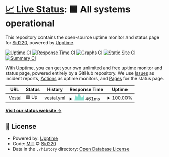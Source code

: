 # [📈 Live Status](https://center.sidprojects.ml/website-status/): <!--live status--> **🟩 All systems operational**

This repository contains the open-source uptime monitor and status page for [Sid220](https://center.sidprojects.ml/website-status/), powered by [Upptime](https://github.com/upptime/upptime).

[![Uptime CI](https://github.com/Sid220/website-status/workflows/Uptime%20CI/badge.svg)](https://github.com/Sid220/website-status/actions?query=workflow%3A%22Uptime+CI%22)
[![Response Time CI](https://github.com/Sid220/website-status/workflows/Response%20Time%20CI/badge.svg)](https://github.com/Sid220/website-status/actions?query=workflow%3A%22Response+Time+CI%22)
[![Graphs CI](https://github.com/Sid220/website-status/workflows/Graphs%20CI/badge.svg)](https://github.com/Sid220/website-status/actions?query=workflow%3A%22Graphs+CI%22)
[![Static Site CI](https://github.com/Sid220/website-status/workflows/Static%20Site%20CI/badge.svg)](https://github.com/Sid220/website-status/actions?query=workflow%3A%22Static+Site+CI%22)
[![Summary CI](https://github.com/Sid220/website-status/workflows/Summary%20CI/badge.svg)](https://github.com/Sid220/website-status/actions?query=workflow%3A%22Summary+CI%22)

With [Upptime](https://upptime.js.org), you can get your own unlimited and free uptime monitor and status page, powered entirely by a GitHub repository. We use [Issues](https://github.com/Sid220/website-status/issues) as incident reports, [Actions](https://github.com/Sid220/website-status/actions) as uptime monitors, and [Pages](https://center.sidprojects.ml/website-status/) for the status page.

<!--start: status pages-->
<!-- This summary is generated by Upptime (https://github.com/upptime/upptime) -->
<!-- Do not edit this manually, your changes will be overwritten -->
<!-- prettier-ignore -->
| URL | Status | History | Response Time | Uptime |
| --- | ------ | ------- | ------------- | ------ |
| <img alt="" src="https://favicons.githubusercontent.com/www.vestal.ml" height="13"> [Vestal](https://www.vestal.ml) | 🟩 Up | [vestal.yml](https://github.com/Sid220/sid220.github.io/commits/HEAD/history/vestal.yml) | <details><summary><img alt="Response time graph" src="./graphs/vestal/response-time-week.png" height="20"> 461ms</summary><br><a href="https://status.vestal.ml/history/vestal"><img alt="Response time 660" src="https://img.shields.io/endpoint?url=https%3A%2F%2Fraw.githubusercontent.com%2FSid220%2Fsid220.github.io%2FHEAD%2Fapi%2Fvestal%2Fresponse-time.json"></a><br><a href="https://status.vestal.ml/history/vestal"><img alt="24-hour response time 265" src="https://img.shields.io/endpoint?url=https%3A%2F%2Fraw.githubusercontent.com%2FSid220%2Fsid220.github.io%2FHEAD%2Fapi%2Fvestal%2Fresponse-time-day.json"></a><br><a href="https://status.vestal.ml/history/vestal"><img alt="7-day response time 461" src="https://img.shields.io/endpoint?url=https%3A%2F%2Fraw.githubusercontent.com%2FSid220%2Fsid220.github.io%2FHEAD%2Fapi%2Fvestal%2Fresponse-time-week.json"></a><br><a href="https://status.vestal.ml/history/vestal"><img alt="30-day response time 660" src="https://img.shields.io/endpoint?url=https%3A%2F%2Fraw.githubusercontent.com%2FSid220%2Fsid220.github.io%2FHEAD%2Fapi%2Fvestal%2Fresponse-time-month.json"></a><br><a href="https://status.vestal.ml/history/vestal"><img alt="1-year response time 660" src="https://img.shields.io/endpoint?url=https%3A%2F%2Fraw.githubusercontent.com%2FSid220%2Fsid220.github.io%2FHEAD%2Fapi%2Fvestal%2Fresponse-time-year.json"></a></details> | <details><summary><a href="https://status.vestal.ml/history/vestal">100.00%</a></summary><a href="https://status.vestal.ml/history/vestal"><img alt="All-time uptime 99.88%" src="https://img.shields.io/endpoint?url=https%3A%2F%2Fraw.githubusercontent.com%2FSid220%2Fsid220.github.io%2FHEAD%2Fapi%2Fvestal%2Fuptime.json"></a><br><a href="https://status.vestal.ml/history/vestal"><img alt="24-hour uptime 100.00%" src="https://img.shields.io/endpoint?url=https%3A%2F%2Fraw.githubusercontent.com%2FSid220%2Fsid220.github.io%2FHEAD%2Fapi%2Fvestal%2Fuptime-day.json"></a><br><a href="https://status.vestal.ml/history/vestal"><img alt="7-day uptime 100.00%" src="https://img.shields.io/endpoint?url=https%3A%2F%2Fraw.githubusercontent.com%2FSid220%2Fsid220.github.io%2FHEAD%2Fapi%2Fvestal%2Fuptime-week.json"></a><br><a href="https://status.vestal.ml/history/vestal"><img alt="30-day uptime 99.88%" src="https://img.shields.io/endpoint?url=https%3A%2F%2Fraw.githubusercontent.com%2FSid220%2Fsid220.github.io%2FHEAD%2Fapi%2Fvestal%2Fuptime-month.json"></a><br><a href="https://status.vestal.ml/history/vestal"><img alt="1-year uptime 99.88%" src="https://img.shields.io/endpoint?url=https%3A%2F%2Fraw.githubusercontent.com%2FSid220%2Fsid220.github.io%2FHEAD%2Fapi%2Fvestal%2Fuptime-year.json"></a></details>

<!--end: status pages-->

[**Visit our status website →**](https://center.sidprojects.ml/website-status/)

## 📄 License

- Powered by: [Upptime](https://github.com/upptime/upptime)
- Code: [MIT](./LICENSE) © [Sid220](https://center.sidprojects.ml/website-status/)
- Data in the `./history` directory: [Open Database License](https://opendatacommons.org/licenses/odbl/1-0/)
